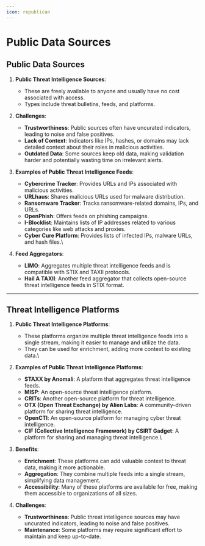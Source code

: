 ```yaml
---
icon: republican
---
```


# Public Data Sources

## Public Data Sources

1.  **Public Threat Intelligence Sources**:

    * These are freely available to anyone and usually have no cost associated with access.
    * Types include threat bulletins, feeds, and platforms.


2.  **Challenges**:

    * **Trustworthiness**: Public sources often have uncurated indicators, leading to noise and false positives.
    * **Lack of Context**: Indicators like IPs, hashes, or domains may lack detailed context about their roles in malicious activities.
    * **Outdated Data**: Some sources keep old data, making validation harder and potentially wasting time on irrelevant alerts.


3. **Examples of Public Threat Intelligence Feeds**:
   * **Cybercrime Tracker**: Provides URLs and IPs associated with malicious activities.
   * **URLhaus**: Shares malicious URLs used for malware distribution.
   * **Ransomware Tracker**: Tracks ransomware-related domains, IPs, and URLs.
   * **OpenPhish**: Offers feeds on phishing campaigns.
   * **I-Blocklist**: Maintains lists of IP addresses related to various categories like web attacks and proxies.
   * **Cyber Cure Platform**: Provides lists of infected IPs, malware URLs, and hash files.\

4. **Feed Aggregators**:
   * **LIMO**: Aggregates multiple threat intelligence feeds and is compatible with STIX and TAXII protocols.
   * **Hail A TAXII**: Another feed aggregator that collects open-source threat intelligence feeds in STIX format.



***

## Threat Intelligence Platforms

1. **Public Threat Intelligence Platforms**:
   * These platforms organize multiple threat intelligence feeds into a single stream, making it easier to manage and utilize the data.
   * They can be used for enrichment, adding more context to existing data.\

2. **Examples of Public Threat Intelligence Platforms**:
   * **STAXX by Anomali**: A platform that aggregates threat intelligence feeds.
   * **MISP**: An open-source threat intelligence platform.
   * **CRITs**: Another open-source platform for threat intelligence.
   * **OTX (Open Threat Exchange) by Alien Labs**: A community-driven platform for sharing threat intelligence.
   * **OpenCTI**: An open-source platform for managing cyber threat intelligence.
   * **CIF (Collective Intelligence Framework) by CSIRT Gadget**: A platform for sharing and managing threat intelligence.\

3.  **Benefits**:

    * **Enrichment**: These platforms can add valuable context to threat data, making it more actionable.
    * **Aggregation**: They combine multiple feeds into a single stream, simplifying data management.
    * **Accessibility**: Many of these platforms are available for free, making them accessible to organizations of all sizes.


4. **Challenges**:
   * **Trustworthiness**: Public threat intelligence sources may have uncurated indicators, leading to noise and false positives.
   * **Maintenance**: Some platforms may require significant effort to maintain and keep up-to-date.

